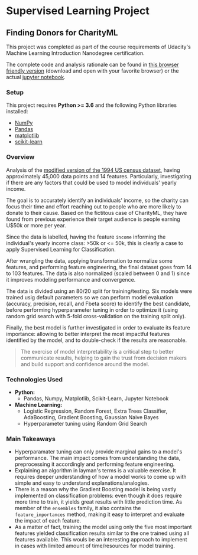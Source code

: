 # Supervised Learning Project

## Finding Donors for CharityML
This project was completed as part of the course requirements of Udacity's Machine Learning Introduction Nanodegree certification.

The complete code and analysis rationale can be found in [this browser friendly version](https://github.com/marcellovictorino/MLIND_Project1_SupervisedLearning/blob/master/finding_donors.html) (download and open with your favorite browser) or the actual [jupyter notebook](https://github.com/marcellovictorino/MLIND_Project1_SupervisedLearning/blob/master/finding_donors.ipynb).

### Setup

This project requires **Python >= 3.6** and the following Python libraries installed:

- [NumPy](http://www.numpy.org/)
- [Pandas](http://pandas.pydata.org)
- [matplotlib](http://matplotlib.org/)
- [scikit-learn](http://scikit-learn.org/stable/)


### Overview

Analysis of the [modified version of the 1994 US census dataset](https://archive.ics.uci.edu/ml/datasets/Census+Income), having approximately 45,000 data points and 14 features. Particularly, investigating if there are any factors that could be used to model individuals' yearly income.

The goal is to accurately identify an individuals' income, so the charity can focus their time and effort reaching out to people who are more likely to donate to their cause. Based on the fictitous case of CharityML, they have found from previous experience their target audience is people earning U$50k or more per year.

Since the data is labelled, having the feature `income` informing the individual's yearly income class: >50k or <= 50k, this is clearly a case to apply Supervised Learning for Classification.

After wrangling the data, applying transformation to normalize some features, and performing feature engineering, the final dataset goes from 14 to 103 features. The data is also normalized (scaled between 0 and 1) since it improves modeling performance and convergence.

The data is divided using an 80/20 split for training/testing. Six models were trained usig default parameters so we can perform model evaluation (accuracy, precision, recall, and Fbeta score) to identify the best candidate, before performing hyperparameter tuning in order to optimize it (using random grid search with 5-fold cross-validation on the training split only).

Finally, the best model is further investigated in order to evaluate its feature importance: allowing to better interpret the most impactful features identified by the model, and to double-check if the results are reasonable.
> The exercise of model interpretability is a critical step to better communicate results, helping to gain the trust from decision makers and build support and confidence around the model.

### Technologies Used
+ **Python:**
    - Pandas, Numpy, Matplotlib, Scikit-Learn, Jupyter Notebook
+ **Machine Learning:**
    - Logistic Regression, Random Forest, Extra Trees Classifier, AdaBoosting, Gradient Boosting, Gaussian Naive Bayes
    - Hyperparameter tuning using Random Grid Search

### Main Takeaways
+ Hyperparamater tuning can only provide marginal gains to a model's performance. The main impact comes from understanding the data, preprocessing it accordingly and performing feature engineering.
+ Explaining an algorithm in layman's terms is a valuable exercise. It requires deeper understanding of how a model works to come up with simple and easy to understand explanations/analogies.
+ There is a reason why the Gradient Boosting model is being vastly implemented on classification problems: even though it does require more time to train, it yields great results with little prediction time. As member of the `ensembles` family, it also contains the `feature_importances` method, making it easy to interpret and evaluate the impact of each feature.
+ As a matter of fact, training the model using only the five most important features yielded classification results similar to the one trained using all features available. This wouls be an interesting approach to implement in cases with limited amount of time/resources for model training.
